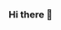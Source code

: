 ### Hi there 👋

<!--
**Sehar-Tahir/Sehar-Tahir** is a ✨ _special_ ✨ repository because its `README.md` (this file) appears on your GitHub profile.

Here are some ideas to get you started:

- 🔭 I’m currently working on Web Developement Projects.
- 🌱 I’m currently learning WEB DEVELOPMENT.
- 👯 I’m looking to collaborate on ...
- 🤔 I’m looking for help with ...
- 💬 Ask me about ...
- 📫 How to reach me:- https://www.linkedin.com/in/sehartahir
- 😄 Pronouns:- she/her
- ⚡ Fun fact: 
-->
